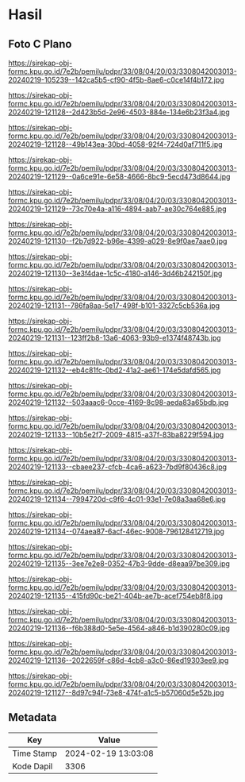 # Hasil

## Foto C Plano

https://sirekap-obj-formc.kpu.go.id/7e2b/pemilu/pdpr/33/08/04/20/03/3308042003013-20240219-105239--142ca5b5-cf90-4f5b-8ae6-c0ce14f4b172.jpg

https://sirekap-obj-formc.kpu.go.id/7e2b/pemilu/pdpr/33/08/04/20/03/3308042003013-20240219-121128--2d423b5d-2e96-4503-884e-134e6b23f3a4.jpg

https://sirekap-obj-formc.kpu.go.id/7e2b/pemilu/pdpr/33/08/04/20/03/3308042003013-20240219-121128--49b143ea-30bd-4058-92f4-724d0af711f5.jpg

https://sirekap-obj-formc.kpu.go.id/7e2b/pemilu/pdpr/33/08/04/20/03/3308042003013-20240219-121129--0a6ce91e-6e58-4666-8bc9-5ecd473d8644.jpg

https://sirekap-obj-formc.kpu.go.id/7e2b/pemilu/pdpr/33/08/04/20/03/3308042003013-20240219-121129--73c70e4a-a116-4894-aab7-ae30c764e885.jpg

https://sirekap-obj-formc.kpu.go.id/7e2b/pemilu/pdpr/33/08/04/20/03/3308042003013-20240219-121130--f2b7d922-b96e-4399-a029-8e9f0ae7aae0.jpg

https://sirekap-obj-formc.kpu.go.id/7e2b/pemilu/pdpr/33/08/04/20/03/3308042003013-20240219-121130--3e3f4dae-1c5c-4180-a146-3d46b242150f.jpg

https://sirekap-obj-formc.kpu.go.id/7e2b/pemilu/pdpr/33/08/04/20/03/3308042003013-20240219-121131--786fa8aa-5e17-498f-b101-3327c5cb536a.jpg

https://sirekap-obj-formc.kpu.go.id/7e2b/pemilu/pdpr/33/08/04/20/03/3308042003013-20240219-121131--123ff2b8-13a6-4063-93b9-e1374f48743b.jpg

https://sirekap-obj-formc.kpu.go.id/7e2b/pemilu/pdpr/33/08/04/20/03/3308042003013-20240219-121132--eb4c81fc-0bd2-41a2-ae61-174e5dafd565.jpg

https://sirekap-obj-formc.kpu.go.id/7e2b/pemilu/pdpr/33/08/04/20/03/3308042003013-20240219-121132--503aaac6-0cce-4169-8c98-aeda83a65bdb.jpg

https://sirekap-obj-formc.kpu.go.id/7e2b/pemilu/pdpr/33/08/04/20/03/3308042003013-20240219-121133--10b5e2f7-2009-4815-a37f-83ba8229f594.jpg

https://sirekap-obj-formc.kpu.go.id/7e2b/pemilu/pdpr/33/08/04/20/03/3308042003013-20240219-121133--cbaee237-cfcb-4ca6-a623-7bd9f80436c8.jpg

https://sirekap-obj-formc.kpu.go.id/7e2b/pemilu/pdpr/33/08/04/20/03/3308042003013-20240219-121134--7994720d-c9f6-4c01-93e1-7e08a3aa68e6.jpg

https://sirekap-obj-formc.kpu.go.id/7e2b/pemilu/pdpr/33/08/04/20/03/3308042003013-20240219-121134--074aea87-6acf-46ec-9008-796128412719.jpg

https://sirekap-obj-formc.kpu.go.id/7e2b/pemilu/pdpr/33/08/04/20/03/3308042003013-20240219-121135--3ee7e2e8-0352-47b3-9dde-d8eaa97be309.jpg

https://sirekap-obj-formc.kpu.go.id/7e2b/pemilu/pdpr/33/08/04/20/03/3308042003013-20240219-121135--415fd90c-be21-404b-ae7b-acef754eb8f8.jpg

https://sirekap-obj-formc.kpu.go.id/7e2b/pemilu/pdpr/33/08/04/20/03/3308042003013-20240219-121136--f6b388d0-5e5e-4564-a846-b1d390280c09.jpg

https://sirekap-obj-formc.kpu.go.id/7e2b/pemilu/pdpr/33/08/04/20/03/3308042003013-20240219-121136--2022659f-c86d-4cb8-a3c0-86ed19303ee9.jpg

https://sirekap-obj-formc.kpu.go.id/7e2b/pemilu/pdpr/33/08/04/20/03/3308042003013-20240219-121127--8d97c94f-73e8-474f-a1c5-b57060d5e52b.jpg


## Metadata

| Key        | Value               |
| ---------- | ------------------- |
| Time Stamp | 2024-02-19 13:03:08 |
| Kode Dapil | 3306                |



